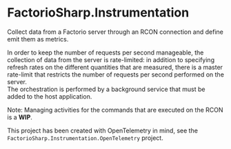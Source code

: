 # FactorioSharp.Instrumentation

Collect data from a Factorio server through an RCON connection and define emit them as metrics.

In order to keep the number of requests per second manageable, the collection of data from the server is rate-limited: in addition to specifying refresh rates on the different quantities that are measured, there is a master rate-limit that restricts the number of requests per second performed on the server.  
The orchestration is performed by a background service that must be added to the host application.

Note: Managing activities for the commands that are executed on the RCON is a **WIP**.

This project has been created with OpenTelemetry in mind, see the `FactorioSharp.Instrumentation.OpenTelemetry` project.